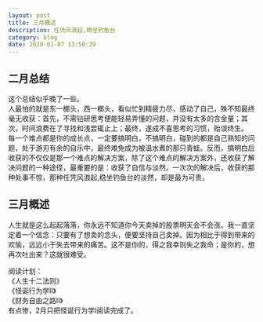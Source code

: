```yaml
---
layout: post
title: 三月概述
description: 任凭风浪起,稳坐钓鱼台
category: blog
date: 2020-01-07 13:50:39
---
```


## 二月总结
这个总结似乎晚了一些。  
人最怕的就是东一榔头，西一榔头，看似忙到精疲力尽，感动了自己，殊不知最终毫无收获：首先，不需钻研思考便能轻易弄懂的问题，并没有太多的含金量；其次，时间浪费在了寻找和浅尝辄止上；最终，遂成不喜思考的习惯，贻误终生。  
每一个难点都是你的成长点，一定要搞明白，不搞明白，碰到的都是自己熟知的问题，处于游刃有余的自乐中，最终难免成为被温水煮的那只青蛙。反而，搞明白后收获的不仅仅是那一个难点的解决方案，除了这个难点的解决方案外，还收获了解决问题的一种途径，最重要的是：收获了自信与淡然。一次次的解决后，收获的那种处事不惊，那种任凭风浪起,稳坐钓鱼台的淡然，却是最为可贵。  

## 三月概述
人生就是这么起起落落，你永远不知道你今天卖掉的股票明天会不会涨。我一直坚定着一个信念：只要有了想卖的念头，便要坚持自己卖掉。因为相比于得到带来的欢愉，远远小于失去带来的痛苦。这不是你的，得之我幸则失之我命；是你的，想再次吐出来？这就很难受。

阅读计划：  
《人生十二法则》  
《怪诞行为学II》  
《财务自由之路II》  
有点惨，2月只把怪诞行为学I阅读完成了。  






































































